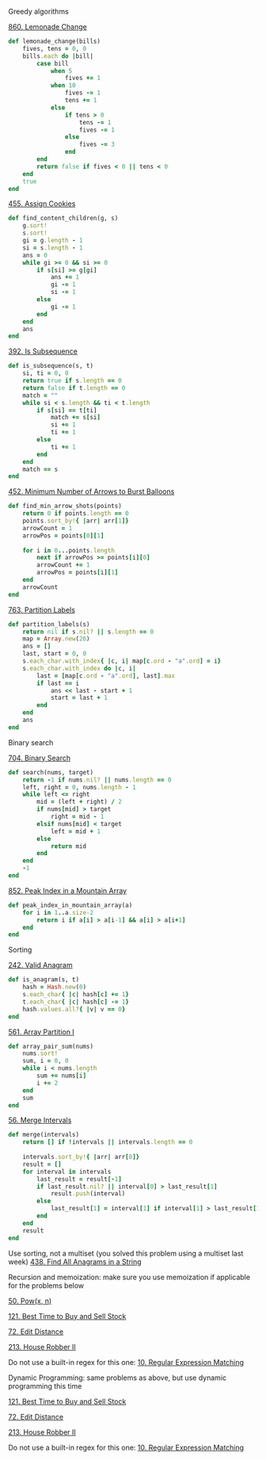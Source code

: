 Greedy algorithms


[860. Lemonade Change](https://leetcode.com/problems/lemonade-change)
```ruby
def lemonade_change(bills)
    fives, tens = 0, 0
    bills.each do |bill|
        case bill
            when 5
                fives += 1
            when 10
                fives -= 1
                tens += 1
            else
                if tens > 0
                    tens -= 1
                    fives -= 1
                else
                    fives -= 3
                end
        end
        return false if fives < 0 || tens < 0
    end
    true
end
```


[455. Assign Cookies](https://leetcode.com/problems/assign-cookies)
```ruby
def find_content_children(g, s)
    g.sort!
    s.sort!
    gi = g.length - 1
    si = s.length - 1
    ans = 0
    while gi >= 0 && si >= 0
        if s[si] >= g[gi]
            ans += 1
            gi -= 1
            si -= 1
        else 
            gi -= 1
        end
    end
    ans
end
```


[392. Is Subsequence](https://leetcode.com/problems/is-subsequence)
```ruby
def is_subsequence(s, t)
    si, ti = 0, 0
    return true if s.length == 0
    return false if t.length == 0
    match = ""
    while si < s.length && ti < t.length
        if s[si] == t[ti]
            match += s[si]
            si += 1
            ti += 1
        else
            ti += 1
        end
    end
    match == s
end
```

[452. Minimum Number of Arrows to Burst Balloons](https://leetcode.com/problems/minimum-number-of-arrows-to-burst-balloons)
```ruby
def find_min_arrow_shots(points)
    return 0 if points.length == 0
    points.sort_by!{ |arr| arr[1]}
    arrowCount = 1
    arrowPos = points[0][1]
    
    for i in 0...points.length
        next if arrowPos >= points[i][0]
        arrowCount += 1
        arrowPos = points[i][1]
    end
    arrowCount
end
```

[763. Partition Labels](https://leetcode.com/problems/partition-labels)
```ruby
def partition_labels(s)
    return nil if s.nil? || s.length == 0
    map = Array.new(26)
    ans = []
    last, start = 0, 0
    s.each_char.with_index{ |c, i| map[c.ord - "a".ord] = i}
    s.each_char.with_index do |c, i|
        last = [map[c.ord - "a".ord], last].max
        if last == i
            ans << last - start + 1
            start = last + 1
        end
    end
    ans
end
```

Binary search


[704. Binary Search](https://leetcode.com/problems/binary-search)
```ruby
def search(nums, target)
    return -1 if nums.nil? || nums.length == 0
    left, right = 0, nums.length - 1
    while left <= right
        mid = (left + right) / 2
        if nums[mid] > target
            right = mid - 1
        elsif nums[mid] < target
            left = mid + 1
        else
            return mid
        end
    end
    -1
end
```


[852. Peak Index in a Mountain Array](https://leetcode.com/problems/peak-index-in-a-mountain-array)
```ruby
def peak_index_in_mountain_array(a)
	for i in 1..a.size-2
		return i if a[i] > a[i-1] && a[i] > a[i+1]
	end
end
```
Sorting


[242. Valid Anagram](https://leetcode.com/problems/valid-anagram)
```ruby
def is_anagram(s, t)
    hash = Hash.new(0)
    s.each_char{ |c| hash[c] += 1}
    t.each_char{ |c| hash[c] -= 1}
    hash.values.all?{ |v| v == 0}
end
```


[561. Array Partition I](https://leetcode.com/problems/array-partition-i)
```ruby
def array_pair_sum(nums)
    nums.sort!
    sum, i = 0, 0
    while i < nums.length
        sum += nums[i]
        i += 2
    end
    sum
end
```


[56. Merge Intervals](https://leetcode.com/problems/merge-intervals)
```ruby
def merge(intervals)
    return [] if !intervals || intervals.length == 0
    
    intervals.sort_by!{ |arr| arr[0]}
    result = []
    for interval in intervals
        last_result = result[-1]
        if last_result.nil? || interval[0] > last_result[1]
            result.push(interval)
        else
            last_result[1] = interval[1] if interval[1] > last_result[1]
        end
    end
    result
end
```

Use sorting, not a multiset (you solved this problem using a multiset last week) 
[438. Find All Anagrams in a String](https://leetcode.com/problems/find-all-anagrams-in-a-string)

Recursion and memoization: make sure you use memoization if applicable for the problems below


[50. Pow(x, n)](https://leetcode.com/problems/powx-n)


[121. Best Time to Buy and Sell Stock](https://leetcode.com/problems/best-time-to-buy-and-sell-stock)


[72. Edit Distance](https://leetcode.com/problems/edit-distance)


[213. House Robber II](https://leetcode.com/problems/house-robber-ii)

Do not use a built-in regex for this one: 
[10. Regular Expression Matching](https://leetcode.com/problems/regular-expression-matching/)

Dynamic Programming: same problems as above, but use dynamic programming this time


[121. Best Time to Buy and Sell Stock](https://leetcode.com/problems/best-time-to-buy-and-sell-stock)


[72. Edit Distance](https://leetcode.com/problems/edit-distance)


[213. House Robber II](https://leetcode.com/problems/house-robber-ii)

Do not use a built-in regex for this one: 
[10. Regular Expression Matching](https://leetcode.com/problems/regular-expression-matching/)